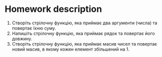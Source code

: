 # **Homework description**
1. Створіть стрілочну функцію, яка приймає два аргументи (числа) та повертає їхню суму.
2. Напишіть стрілочну функцію, яка приймає рядок та повертає його довжину.
3. Створіть стрілочну функцію, яка приймає масив чисел та повертає новий масив, в якому кожен елемент збільшений на 1.